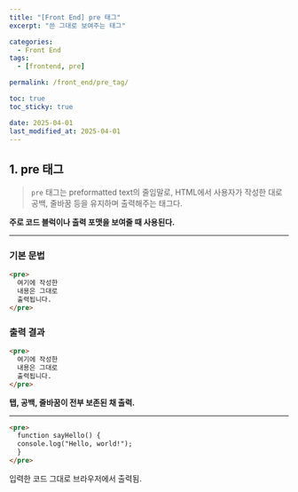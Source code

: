 ```yaml
---
title: "[Front End] pre 태그"
excerpt: "쓴 그대로 보여주는 태그"

categories:
  - Front End
tags:
  - [frontend, pre]

permalink: /front_end/pre_tag/

toc: true
toc_sticky: true

date: 2025-04-01
last_modified_at: 2025-04-01
---
```


## 1. pre 태그

>`pre` 태그는 preformatted text의 줄임말로, HTML에서 사용자가 작성한 대로 공백, 줄바꿈 등을 유지하며 출력해주는 태그다.

**주로 코드 블럭이나 출력 포맷을 보여줄 때 사용된다.**

<hr>

### 기본 문법

```html
<pre>
  여기에 작성한
  내용은 그대로
  출력됩니다.
</pre>
```

### 출력 결과

```html
<pre>
  여기에 작성한
  내용은 그대로
  출력됩니다.
</pre>
```

**탭, 공백, 줄바꿈이 전부 보존된 채 출력.**

<hr>

```html
<pre>
  function sayHello() {
  console.log("Hello, world!");
  }
</pre>
```

입력한 코드 그대로 브라우저에서 출력됨.